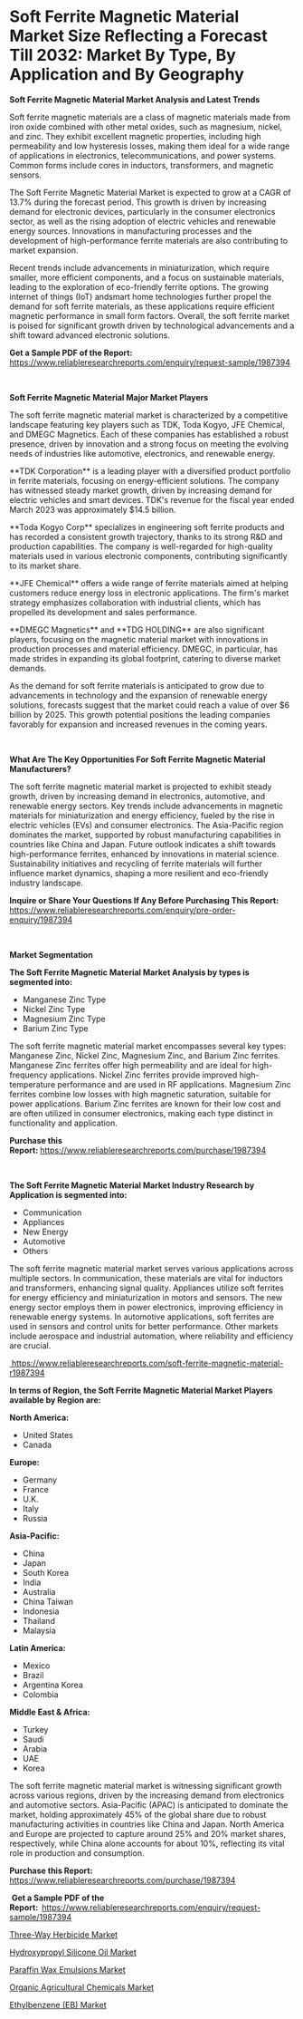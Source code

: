<p><h1>Soft Ferrite Magnetic Material Market Size Reflecting a Forecast Till 2032: Market By Type, By Application and By Geography</h1></p><p><strong>Soft Ferrite Magnetic Material Market Analysis and Latest Trends</strong></p>
<p><p>Soft ferrite magnetic materials are a class of magnetic materials made from iron oxide combined with other metal oxides, such as magnesium, nickel, and zinc. They exhibit excellent magnetic properties, including high permeability and low hysteresis losses, making them ideal for a wide range of applications in electronics, telecommunications, and power systems. Common forms include cores in inductors, transformers, and magnetic sensors.</p><p>The Soft Ferrite Magnetic Material Market is expected to grow at a CAGR of 13.7% during the forecast period. This growth is driven by increasing demand for electronic devices, particularly in the consumer electronics sector, as well as the rising adoption of electric vehicles and renewable energy sources. Innovations in manufacturing processes and the development of high-performance ferrite materials are also contributing to market expansion. </p><p>Recent trends include advancements in miniaturization, which require smaller, more efficient components, and a focus on sustainable materials, leading to the exploration of eco-friendly ferrite options. The growing internet of things (IoT) andsmart home technologies further propel the demand for soft ferrite materials, as these applications require efficient magnetic performance in small form factors. Overall, the soft ferrite market is poised for significant growth driven by technological advancements and a shift toward advanced electronic solutions.</p></p>
<p><strong>Get a Sample PDF of the Report:&nbsp;</strong> <a href="https://www.reliableresearchreports.com/enquiry/request-sample/1987394?utm_campaign=10&utm_medium=2&utm_source=Github&utm_content=ia&utm_term=06022025&utm_id=soft-ferrite-magnetic-material">https://www.reliableresearchreports.com/enquiry/request-sample/1987394</a></p>
<p>&nbsp;</p>
<p><strong>Soft Ferrite Magnetic Material Major Market Players</strong></p>
<p><p>The soft ferrite magnetic material market is characterized by a competitive landscape featuring key players such as TDK, Toda Kogyo, JFE Chemical, and DMEGC Magnetics. Each of these companies has established a robust presence, driven by innovation and a strong focus on meeting the evolving needs of industries like automotive, electronics, and renewable energy.</p><p>**TDK Corporation** is a leading player with a diversified product portfolio in ferrite materials, focusing on energy-efficient solutions. The company has witnessed steady market growth, driven by increasing demand for electric vehicles and smart devices. TDK's revenue for the fiscal year ended March 2023 was approximately $14.5 billion.</p><p>**Toda Kogyo Corp** specializes in engineering soft ferrite products and has recorded a consistent growth trajectory, thanks to its strong R&D and production capabilities. The company is well-regarded for high-quality materials used in various electronic components, contributing significantly to its market share. </p><p>**JFE Chemical** offers a wide range of ferrite materials aimed at helping customers reduce energy loss in electronic applications. The firm's market strategy emphasizes collaboration with industrial clients, which has propelled its development and sales performance.</p><p>**DMEGC Magnetics** and **TDG HOLDING** are also significant players, focusing on the magnetic material market with innovations in production processes and material efficiency. DMEGC, in particular, has made strides in expanding its global footprint, catering to diverse market demands.</p><p>As the demand for soft ferrite materials is anticipated to grow due to advancements in technology and the expansion of renewable energy solutions, forecasts suggest that the market could reach a value of over $6 billion by 2025. This growth potential positions the leading companies favorably for expansion and increased revenues in the coming years.</p></p>
<p>&nbsp;</p>
<p><strong>What Are The Key Opportunities For Soft Ferrite Magnetic Material Manufacturers?</strong></p>
<p><p>The soft ferrite magnetic material market is projected to exhibit steady growth, driven by increasing demand in electronics, automotive, and renewable energy sectors. Key trends include advancements in magnetic materials for miniaturization and energy efficiency, fueled by the rise in electric vehicles (EVs) and consumer electronics. The Asia-Pacific region dominates the market, supported by robust manufacturing capabilities in countries like China and Japan. Future outlook indicates a shift towards high-performance ferrites, enhanced by innovations in material science. Sustainability initiatives and recycling of ferrite materials will further influence market dynamics, shaping a more resilient and eco-friendly industry landscape.</p></p>
<p><strong>Inquire or Share Your Questions If Any Before Purchasing This Report:</strong> <a href="https://www.reliableresearchreports.com/enquiry/pre-order-enquiry/1987394?utm_campaign=10&utm_medium=2&utm_source=Github&utm_content=ia&utm_term=06022025&utm_id=soft-ferrite-magnetic-material">https://www.reliableresearchreports.com/enquiry/pre-order-enquiry/1987394</a></p>
<p>&nbsp;</p>
<p><strong>Market Segmentation</strong></p>
<p><strong>The Soft Ferrite Magnetic Material Market Analysis by types is segmented into:</strong></p>
<p><ul><li>Manganese Zinc Type</li><li>Nickel Zinc Type</li><li>Magnesium Zinc Type</li><li>Barium Zinc Type</li></ul></p>
<p><p>The soft ferrite magnetic material market encompasses several key types: Manganese Zinc, Nickel Zinc, Magnesium Zinc, and Barium Zinc ferrites. Manganese Zinc ferrites offer high permeability and are ideal for high-frequency applications. Nickel Zinc ferrites provide improved high-temperature performance and are used in RF applications. Magnesium Zinc ferrites combine low losses with high magnetic saturation, suitable for power applications. Barium Zinc ferrites are known for their low cost and are often utilized in consumer electronics, making each type distinct in functionality and application.</p></p>
<p><strong>Purchase this Report:&nbsp;</strong><a href="https://www.reliableresearchreports.com/purchase/1987394?utm_campaign=10&utm_medium=2&utm_source=Github&utm_content=ia&utm_term=06022025&utm_id=soft-ferrite-magnetic-material">https://www.reliableresearchreports.com/purchase/1987394</a></p>
<p>&nbsp;</p>
<p><strong>The Soft Ferrite Magnetic Material Market Industry Research by Application is segmented into:</strong></p>
<p><ul><li>Communication</li><li>Appliances</li><li>New Energy</li><li>Automotive</li><li>Others</li></ul></p>
<p><p>The soft ferrite magnetic material market serves various applications across multiple sectors. In communication, these materials are vital for inductors and transformers, enhancing signal quality. Appliances utilize soft ferrites for energy efficiency and miniaturization in motors and sensors. The new energy sector employs them in power electronics, improving efficiency in renewable energy systems. In automotive applications, soft ferrites are used in sensors and control units for better performance. Other markets include aerospace and industrial automation, where reliability and efficiency are crucial.</p></p>
<p><a href="https://www.reliableresearchreports.com/soft-ferrite-magnetic-material-r1987394?utm_campaign=10&utm_medium=2&utm_source=Github&utm_content=ia&utm_term=06022025&utm_id=soft-ferrite-magnetic-material">&nbsp;https://www.reliableresearchreports.com/soft-ferrite-magnetic-material-r1987394</a></p>
<p><strong>In terms of Region, the Soft Ferrite Magnetic Material Market Players available by Region are:</strong></p>
<p>
    <p> <strong> North America: </strong>
        <ul>
            <li>United States</li>
            <li>Canada</li>
        </ul>
        </p> 
    <p> <strong> Europe: </strong>
        <ul>
            <li>Germany</li>
            <li>France</li>
            <li>U.K.</li>
            <li>Italy</li>
            <li>Russia</li>
        </ul>
        </p> 
    <p> <strong> Asia-Pacific: </strong>
        <ul>
            <li>China</li>
            <li>Japan</li>
            <li>South Korea</li>
            <li>India</li>
            <li>Australia</li>
            <li>China Taiwan</li>
            <li>Indonesia</li>
            <li>Thailand</li>
            <li>Malaysia</li>
        </ul>
        </p> 
    <p> <strong> Latin America: </strong>
        <ul>
            <li>Mexico</li>
            <li>Brazil</li>
            <li>Argentina Korea</li>
            <li>Colombia</li>
        </ul>
        </p> 
    <p> <strong> Middle East & Africa: </strong>
        <ul>
            <li>Turkey</li>
            <li>Saudi</li>
            <li>Arabia</li>
            <li>UAE</li>
            <li>Korea</li>
        </ul>
    </p>
    </p>
<p><p>The soft ferrite magnetic material market is witnessing significant growth across various regions, driven by the increasing demand from electronics and automotive sectors. Asia-Pacific (APAC) is anticipated to dominate the market, holding approximately 45% of the global share due to robust manufacturing activities in countries like China and Japan. North America and Europe are projected to capture around 25% and 20% market shares, respectively, while China alone accounts for about 10%, reflecting its vital role in production and consumption.</p></p>
<p><strong>Purchase this Report: </strong><a href="https://www.reliableresearchreports.com/purchase/1987394?utm_campaign=10&utm_medium=2&utm_source=Github&utm_content=ia&utm_term=06022025&utm_id=soft-ferrite-magnetic-material">https://www.reliableresearchreports.com/purchase/1987394</a></p>
<p>&nbsp;<strong>Get a Sample PDF of the Report:&nbsp;&nbsp;</strong><a href="https://www.reliableresearchreports.com/enquiry/request-sample/1987394?utm_campaign=10&utm_medium=2&utm_source=Github&utm_content=ia&utm_term=06022025&utm_id=soft-ferrite-magnetic-material">https://www.reliableresearchreports.com/enquiry/request-sample/1987394</a></p>
<p><strong></strong></p>
<p><p><a href="https://github.com/barnickclara79/Market-Research-Report-List-1/blob/main/three-way-herbicide-market.md?utm_campaign=10&utm_medium=2&utm_source=Github&utm_content=ia&utm_term=06022025&utm_id=soft-ferrite-magnetic-material">Three-Way Herbicide Market</a></p><p><a href="https://github.com/waverlyam689/Market-Research-Report-List-1/blob/main/hydroxypropyl-silicone-oil-market.md?utm_campaign=10&utm_medium=2&utm_source=Github&utm_content=ia&utm_term=06022025&utm_id=soft-ferrite-magnetic-material">Hydroxypropyl Silicone Oil Market</a></p><p><a href="https://github.com/tselahiara/Market-Research-Report-List-1/blob/main/paraffin-wax-emulsions-market.md?utm_campaign=10&utm_medium=2&utm_source=Github&utm_content=ia&utm_term=06022025&utm_id=soft-ferrite-magnetic-material">Paraffin Wax Emulsions Market</a></p><p><a href="https://github.com/domoniqueluoma76/Market-Research-Report-List-1/blob/main/organic-agricultural-chemicals-market.md?utm_campaign=10&utm_medium=2&utm_source=Github&utm_content=ia&utm_term=06022025&utm_id=soft-ferrite-magnetic-material">Organic Agricultural Chemicals Market</a></p><p><a href="https://github.com/leopardmicheal7019/Market-Research-Report-List-1/blob/main/ethylbenzene-eb-market.md?utm_campaign=10&utm_medium=2&utm_source=Github&utm_content=ia&utm_term=06022025&utm_id=soft-ferrite-magnetic-material">Ethylbenzene (EB) Market</a></p></p>